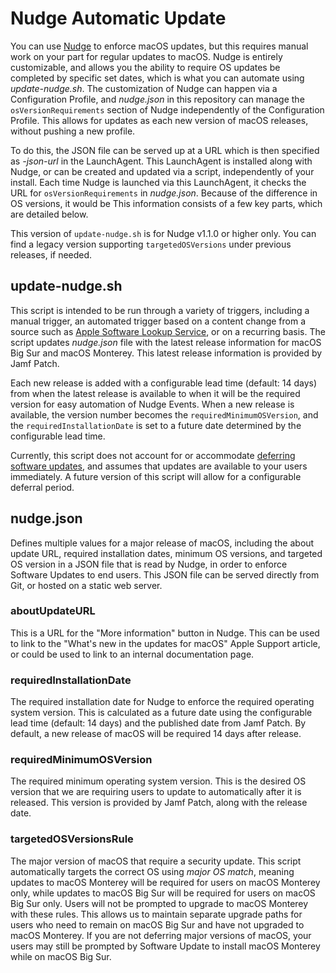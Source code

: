 # Nudge Automatic Update

You can use [Nudge](https://github.com/macadmins/nudge) to enforce macOS updates, but this requires manual work on your part for regular updates to macOS. Nudge is entirely customizable, and allows you the ability to require OS updates be completed by specific set dates, which is what you can automate using *update-nudge.sh*. The customization of Nudge can happen via a Configuration Profile, and *nudge.json* in this repository can manage the `osVersionRequirements` section of Nudge independently of the Configuration Profile. This allows for updates as each new version of macOS releases, without pushing a new profile. 

To do this, the JSON file can be served up at a URL which is then specified as *-json-url* in the LaunchAgent. This LaunchAgent is installed along with Nudge, or can be created and updated via a script, independently of your install. Each time Nudge is launched via this LaunchAgent, it checks the URL for `osVersionRequirements` in *nudge.json*. Because of the difference in OS versions, it would be This information consists of a few key parts, which are detailed below. 

This version of `update-nudge.sh` is for Nudge v1.1.0 or higher only. You can find a legacy version supporting `targetedOSVersions` under previous releases, if needed. 

## update-nudge.sh

This script is intended to be run through a variety of triggers, including a manual trigger, an automated trigger based on a content change from a source such as [Apple Software Lookup Service](https://gdmf.apple.com/v2/pmv), or on a recurring basis. The script updates *nudge.json* file with the latest release information for macOS Big Sur and macOS Monterey. This latest release information is provided by Jamf Patch. 

Each new release is added with a configurable lead time (default: 14 days) from when the latest release is available to when it will be the required version for easy automation of Nudge Events. When a new release is available, the version number becomes the `requiredMinimumOSVersion`, and the `requiredInstallationDate` is set to a future date determined by the configurable lead time.

Currently, this script does not account for or accommodate [deferring software updates](https://support.apple.com/guide/mdm/managing-software-updates-mdm02df57e2a/web#mdmfb8077b62), and assumes that updates are available to your users immediately. A future version of this script will allow for a configurable deferral period. 

## nudge.json

Defines multiple values for a major release of macOS, including the about update URL, required installation dates, minimum OS versions, and targeted OS version in a JSON file that is read by Nudge, in order to enforce Software Updates to end users. This JSON file can be served directly from Git, or hosted on a static web server. 

### aboutUpdateURL

This is a URL for the "More information" button in Nudge. This can be used to link to the "What's new in the updates for macOS" Apple Support article, or could be used to link to an internal documentation page.  

### requiredInstallationDate

The required installation date for Nudge to enforce the required operating system version. This is calculated as a future date using the configurable lead time (default: 14 days) and the published date from Jamf Patch. By default, a new release of macOS will be required 14 days after release. 

### requiredMinimumOSVersion

The required minimum operating system version. This is the desired OS version that we are requiring users to update to automatically after it is released. This version is provided by Jamf Patch, along with the release date. 

### targetedOSVersionsRule

The major version of macOS that require a security update. This script automatically targets the correct OS using *major OS match*, meaning updates to macOS Monterey will be required for users on macOS Monterey only, while updates to macOS Big Sur will be required for users on macOS Big Sur only. Users will not be prompted to upgrade to macOS Monterey with these rules. This allows us to maintain separate upgrade paths for users who need to remain on macOS Big Sur and have not upgraded to macOS Monterey. If you are not deferring major versions of macOS, your users may still be prompted by Software Update to install macOS Monterey while on macOS Big Sur. 
